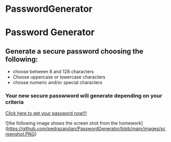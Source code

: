 # PasswordGenerator

<h1>Password Generator</h1>

<h2>Generate a secure password choosing the following:</h2>
<ul>
    <li>choose between 8 and 128 characters</li>
    <li>Choose uppercase or lowercase characters</li>
    <li>choose numeric and/or special characters</li>
</ul>

<h3>Your new secure passwword will generate depending on your criteria</h3>

<a href="https://pedrazajulian.github.io/PasswordGenerator/">Click here to get your password now!!!</a>

![the following image shows the screen shot from the homework] (https://github.com/pedrazajulian/PasswordGenerator/blob/main/images/screenshot.PNG)
